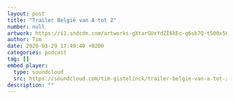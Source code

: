 ```yaml
---
layout: post
title: "Trailer België van A tot Z"
number: null
artwork: https://i1.sndcdn.com/artworks-gXtarGUxYdZI6kEc-q6sb7Q-t500x500.jpg
author: Tim
date: 2020-03-29 17:49:40 +0200
categories: podcast
tag: []
embed_player:
  type: soundcloud
  src: https://soundcloud.com/tim-gistelinck/trailer-belgie-van-a-tot-z
description: ""
---
```

